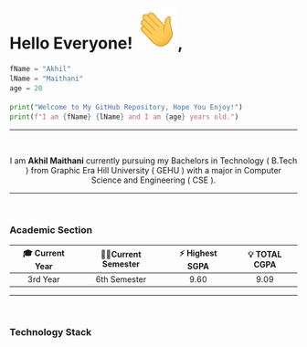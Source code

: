 # Hello Everyone! ![wave-hand](Images/Hand.gif),

```python
fName = "Akhil"
lName = "Maithani"
age = 20

print("Welcome to My GitHub Repository, Hope You Enjoy!")
print(f"I am {fName} {lName} and I am {age} years old.")
```

<hr>
<br>

<p style="text-align:center;">
I am <strong>Akhil Maithani</strong> currently pursuing my Bachelors in Technology ( B.Tech ) from Graphic Era Hill University ( GEHU ) with a major in Computer Science and Engineering ( CSE ).
</p>

<hr>
<br>

### Academic Section

| 🎓 Current Year | 🐱‍👤Current Semester | ⚡ Highest SGPA | 💡 TOTAL CGPA |
|:-:|:-:|:-:|:-:|
| 3rd Year | 6th Semester | 9.60 | 9.09 |

<hr>
<br>

### Technology Stack


